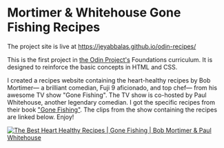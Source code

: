 # Mortimer & Whitehouse Gone Fishing Recipes

The project site is live at https://jeyabbalas.github.io/odin-recipes/

This is the first project in [the Odin Project's](https://www.theodinproject.com/) Foundations curriculum. It is designed to reinforce the basic concepts in HTML and CSS.

I created a recipes website containing the heart-healthy recipes by Bob Mortimer— a brilliant comedian, Fuji 9 aficionado, and top chef— from his awesome TV show "Gone Fishing". The TV show is co-hosted by Paul Whitehouse, another legendary comedian. I got the specific recipes from their book ["Gone Fishing"](https://smile.amazon.com/Mortimer-Whitehouse-Gone-Fishing/dp/1788702948/). The clips from the show containing the recipes are linked below. Enjoy!

[![The Best Heart Healthy Recipes | Gone Fishing | Bob Mortimer & Paul Whitehouse](https://img.youtube.com/vi/JdLDZ0RD1f8/0.jpg)](https://www.youtube.com/watch?v=JdLDZ0RD1f8 "The Best Heart Healthy Recipes | Gone Fishing | Bob Mortimer & Paul Whitehouse")
